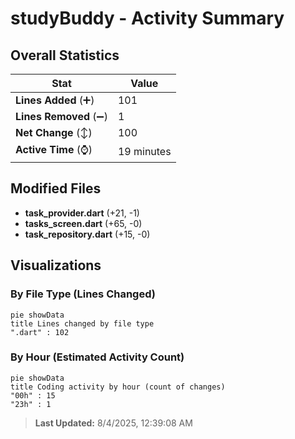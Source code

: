 # studyBuddy - Activity Summary 

## Overall Statistics

| Stat                   | Value                                                             |
| ---------------------- | ----------------------------------------------------------------- |
| **Lines Added** (➕)   | 101                                          |
| **Lines Removed** (➖) | 1                                        |
| **Net Change** (↕)    | 100                |
| **Active Time** (⌚)   | 19 minutes |


## Modified Files
- **task_provider.dart** (+21, -1)
- **tasks_screen.dart** (+65, -0)
- **task_repository.dart** (+15, -0)

## Visualizations

### By File Type (Lines Changed)

```mermaid
pie showData
title Lines changed by file type
".dart" : 102
```

### By Hour (Estimated Activity Count)

```mermaid
pie showData
title Coding activity by hour (count of changes)
"00h" : 15
"23h" : 1
```


> **Last Updated:** 8/4/2025, 12:39:08 AM